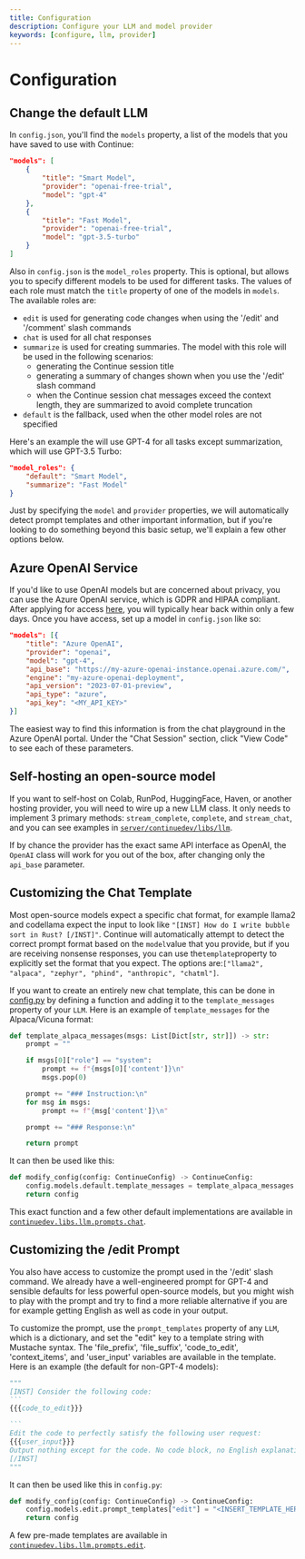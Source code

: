 ```yaml
---
title: Configuration
description: Configure your LLM and model provider
keywords: [configure, llm, provider]
---
```


# Configuration

## Change the default LLM

In `config.json`, you'll find the `models` property, a list of the models that you have saved to use with Continue:

```json
"models": [
    {
        "title": "Smart Model",
        "provider": "openai-free-trial",
        "model": "gpt-4"
    },
    {
        "title": "Fast Model",
        "provider": "openai-free-trial",
        "model": "gpt-3.5-turbo"
    }
]
```

Also in `config.json` is the `model_roles` property. This is optional, but allows you to specify different models to be used for different tasks. The values of each role must match the `title` property of one of the models in `models`. The available roles are:

- `edit` is used for generating code changes when using the '/edit' and '/comment' slash commands
- `chat` is used for all chat responses
- `summarize` is used for creating summaries. The model with this role will be used in the following scenarios:
  - generating the Continue session title
  - generating a summary of changes shown when you use the '/edit' slash command
  - when the Continue session chat messages exceed the context length, they are summarized to avoid complete truncation
- `default` is the fallback, used when the other model roles are not specified

Here's an example the will use GPT-4 for all tasks except summarization, which will use GPT-3.5 Turbo:

```json
"model_roles": {
    "default": "Smart Model",
    "summarize": "Fast Model"
}
```

Just by specifying the `model` and `provider` properties, we will automatically detect prompt templates and other important information, but if you're looking to do something beyond this basic setup, we'll explain a few other options below.

## Azure OpenAI Service

If you'd like to use OpenAI models but are concerned about privacy, you can use the Azure OpenAI service, which is GDPR and HIPAA compliant. After applying for access [here](https://azure.microsoft.com/en-us/products/ai-services/openai-service), you will typically hear back within only a few days. Once you have access, set up a model in `config.json` like so:

```json
"models": [{
    "title": "Azure OpenAI",
    "provider": "openai",
    "model": "gpt-4",
    "api_base": "https://my-azure-openai-instance.openai.azure.com/",
    "engine": "my-azure-openai-deployment",
    "api_version": "2023-07-01-preview",
    "api_type": "azure",
    "api_key": "<MY_API_KEY>"
}]
```

The easiest way to find this information is from the chat playground in the Azure OpenAI portal. Under the "Chat Session" section, click "View Code" to see each of these parameters.

## Self-hosting an open-source model

If you want to self-host on Colab, RunPod, HuggingFace, Haven, or another hosting provider, you will need to wire up a new LLM class. It only needs to implement 3 primary methods: `stream_complete`, `complete`, and `stream_chat`, and you can see examples in [`server/continuedev/libs/llm`](https://github.com/continuedev/continue/tree/main/server/continuedev/libs/llm).

If by chance the provider has the exact same API interface as OpenAI, the `OpenAI` class will work for you out of the box, after changing only the `api_base` parameter.

## Customizing the Chat Template

Most open-source models expect a specific chat format, for example llama2 and codellama expect the input to look like `"[INST] How do I write bubble sort in Rust? [/INST]"`. Continue will automatically attempt to detect the correct prompt format based on the `model`value that you provide, but if you are receiving nonsense responses, you can use the`template`property to explicitly set the format that you expect. The options are:`["llama2", "alpaca", "zephyr", "phind", "anthropic", "chatml"]`.

If you want to create an entirely new chat template, this can be done in [config.py](../customization/code-config.md) by defining a function and adding it to the `template_messages` property of your `LLM`. Here is an example of `template_messages` for the Alpaca/Vicuna format:

```python
def template_alpaca_messages(msgs: List[Dict[str, str]]) -> str:
    prompt = ""

    if msgs[0]["role"] == "system":
        prompt += f"{msgs[0]['content']}\n"
        msgs.pop(0)

    prompt += "### Instruction:\n"
    for msg in msgs:
        prompt += f"{msg['content']}\n"

    prompt += "### Response:\n"

    return prompt
```

It can then be used like this:

```python title="~/.continue/config.py"
def modify_config(config: ContinueConfig) -> ContinueConfig:
    config.models.default.template_messages = template_alpaca_messages
    return config
```

This exact function and a few other default implementations are available in [`continuedev.libs.llm.prompts.chat`](https://github.com/continuedev/continue/blob/main/server/continuedev/libs/llm/prompts/chat.py).

## Customizing the /edit Prompt

You also have access to customize the prompt used in the '/edit' slash command. We already have a well-engineered prompt for GPT-4 and sensible defaults for less powerful open-source models, but you might wish to play with the prompt and try to find a more reliable alternative if you are for example getting English as well as code in your output.

To customize the prompt, use the `prompt_templates` property of any `LLM`, which is a dictionary, and set the "edit" key to a template string with Mustache syntax. The 'file_prefix', 'file_suffix', 'code_to_edit', 'context_items', and 'user_input' variables are available in the template. Here is an example (the default for non-GPT-4 models):

````python
"""
[INST] Consider the following code:
```
{{{code_to_edit}}}

```
Edit the code to perfectly satisfy the following user request:
{{{user_input}}}
Output nothing except for the code. No code block, no English explanation, no start/end tags.
[/INST]
"""
````

It can then be used like this in `config.py`:

```python title="~/.continue/config.py"
def modify_config(config: ContinueConfig) -> ContinueConfig:
    config.models.edit.prompt_templates["edit"] = "<INSERT_TEMPLATE_HERE>"
    return config
```

A few pre-made templates are available in [`continuedev.libs.llm.prompts.edit`](https://github.com/continuedev/continue/blob/main/server/continuedev/libs/llm/prompts/edit.py).
